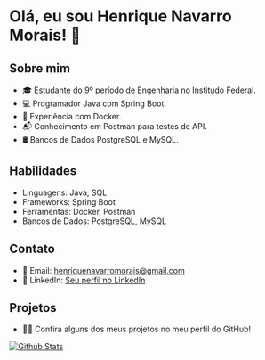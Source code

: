 # Olá, eu sou Henrique Navarro Morais! 👋

## Sobre mim
- 🎓 Estudante do 9º período de Engenharia no Institudo Federal.
- 💻 Programador Java com Spring Boot.
- 🐳 Experiência com Docker.
- 📬 Conhecimento em Postman para testes de API.
- 🛢️ Bancos de Dados PostgreSQL e MySQL.

## Habilidades
- Linguagens: Java, SQL
- Frameworks: Spring Boot
- Ferramentas: Docker, Postman
- Bancos de Dados: PostgreSQL, MySQL

## Contato
- 📧 Email: [henriquenavarromorais@gmail.com](mailto:henriquenavarromorais@gmail.com)
- 🔗 LinkedIn: [Seu perfil no LinkedIn](https://www.linkedin.com/in/seuperfil)

## Projetos
- 👨‍💻 Confira alguns dos meus projetos no meu perfil do GitHub!

[![Github Stats](https://github-readme-stats.vercel.app/api?username=seuusuario&show_icons=true&theme=dark)](https://github.com/seuusuario)
